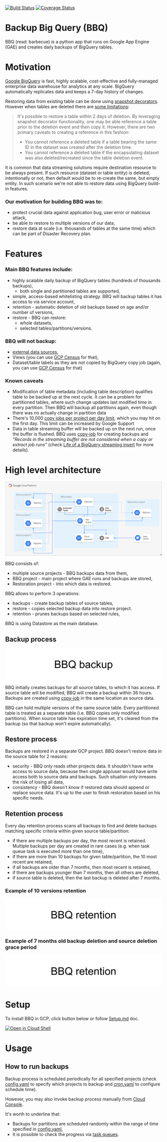 [![Build Status](https://travis-ci.org/ocadotechnology/bbq.svg?branch=master)](https://travis-ci.org/ocadotechnology/bbq)
[![Coverage Status](https://coveralls.io/repos/github/ocadotechnology/bbq/badge.svg?branch=master)](https://coveralls.io/github/ocadotechnology/bbq?branch=master)

# Backup Big Query (BBQ)

BBQ (read: barbecue) is a python app that runs on Google App Engine (GAE) and creates daily backups of BigQuery tables.

# Motivation

[Google BigQuery](https://cloud.google.com/bigquery/) is fast, highly scalable, cost-effective and fully-managed enterprise data warehouse for analytics at any scale. BigQuery automatically replicates data and keeps a 7-day history of changes.

Restoring data from existing table can be done using [snapshot decorators](https://cloud.google.com/bigquery/table-decorators#snapshot_decorators).
However when tables are deleted there are [some limitations](https://cloud.google.com/bigquery/docs/managing-tables#undeletetable): 
> It's possible to restore a table within 2 days of deletion. By leveraging snapshot decorator functionality, one may be able reference a table prior to the deletion event and then copy it. However, there are two primary caveats to creating a reference in this fashion:
> * You cannot reference a deleted table if a table bearing the same ID in the dataset was created after the deletion time.
> * You cannot reference a deleted table if the encapsulating dataset was also deleted/recreated since the table deletion event.

It is common that data streaming solutions require destination resource to be always present. If such resource (dataset or table entity) is deleted, intentionally or not, then default would be to re-create the same, but empty entity.
In such scenario we're not able to restore data using BigQuery build-in features.

### Our motivation for building BBQ was to:
* protect crucial data against application bug, user error or malicious attack,
* be able to restore to multiple versions of our data,
* restore data at scale (i.e. thousands of tables at the same time) which can be part of Disaster Recovery plan.

# Features

### Main BBQ features include:
* highly scalable daily backup of BigQuery tables (hundreds of thousands backups),
  * both single and partitioned tables are supported,
* simple, access-based whitelisting strategy. BBQ will backup tables it has access to via service account,
* retention - automatic deletion of old backups based on age and/or number of versions,
* restore - BBQ can restore:
  * whole datasets,
  * selected tables/partitions/versions.

### BBQ will not backup:
* [external data sources](https://cloud.google.com/bigquery/external-data-sources),
* Views (you can use [GCP Census](https://github.com/ocadotechnology/gcp-census) for that),
* Dataset/table labels as they are not copied by BigQuery copy job (again, you can use [GCP Census](https://github.com/ocadotechnology/gcp-census) for that)

### Known caveats
* Modification of table metadata (including table description) qualifies table to be backed up at the next cycle. It can be a problem for partitioned tables, where such change updates last modified time in every partition. Then BBQ will backup all partitions again, even though there was no actually change in partition data
* There's 10,000 [copy jobs per project per day limit](https://cloud.google.com/bigquery/quotas#copy_jobs), which you may hit on the first day. This limit can be increased by Google Support
* Data in table streaming buffer will be backed up on the next run, once the buffer is flushed. BBQ uses [copy-job](https://cloud.google.com/bigquery/docs/managing-tables#copy-table) for creating backups and *"Records in the streaming buffer are not considered when a copy or extract job runs"* (check [Life of a BigQuery streaming insert](https://cloud.google.com/blog/big-data/2017/06/life-of-a-bigquery-streaming-insert) for more details). 

# High level architecture

![Architecture diagram](docs/images/bbq-architecture-diagram.png)

BBQ consists of:
- multiple source projects - BBQ backups data from them,
- BBQ project - main project where GAE runs and backups are stored,
- Restoration project - into which data is restored.

BBQ allows to perform 3 operations:
- backups - create backup tables of source tables,
- restore - copies selected backup data into restore project. 
- retention - prunes backups based on selected rules,

BBQ is using Datastore as the main database.

## Backup process

![Backup process](docs/images/bbq_backup_process.gif)

BBQ initially creates backups for all source tables, to which it has access. If source table will be modified, BBQ will create a backup within 36 hours. 
Backups are created using [copy-job](https://cloud.google.com/bigquery/docs/managing-tables#copy-table) in the same location as source data. 

BBQ can hold multiple versions of the same source table.
Every partitioned table is treated as a separate table (i.e. BBQ copies only modified partitions). When source table has expiration time set, it's cleared from the backup (so that backup won't expire automatically).

## Restore process

Backups are restored in a separate GCP project. BBQ doesn't restore data in the source table for 2 reasons:
* security - BBQ only reads other projects data. It shouldn't have write access to source data, because then single app/user would have write access both to source data and backups. Such situation only inreases the risk of losing all data,
* consistency - BBQ doesn't know if restored data should append or replace source data. It's up to the user to finish restoration based on his specific needs.

## Retention process  

Every day retention process scans all backups to find and delete backups matching specific criteria within given source table/partition:
* if there are multiple backups per day, the most recent is retained. Multiple backups per day are created in rare cases (e.g. when task queue task is executed more than one time),
* if there are more than 10 backups for given table/partition, the 10 most recent are retained,
* if all backups are older than 7 months, then most recent is retained,
* if there are backups younger than 7 months, then all others are deleted, 
* if source table is deleted, then the last backup is deleted after 7 months.
 
### Example of 10 versions retention
![Retention process](docs/images/bbq_retention_process_10_versions.gif)

### Example of 7 months old backup deletion and source deletion grace period 
![Retention process](docs/images/bbq_retention_process_7_months.gif)

# Setup
To install BBQ in GCP, click button below or follow [Setup.md](./SETUP.md) doc.

<a href="https://console.cloud.google.com/cloudshell/open?git_repo=https://github.com/ocadotechnology/bbq&page=editor&open_in_editor=SETUP.md">
<img alt="Open in Cloud Shell" src ="http://gstatic.com/cloudssh/images/open-btn.png"></a>

# Usage

## How to run backups
Backup process is scheduled periodically for all specified projects (check [config.yaml](./config/prd/config.yaml) to specify which projects to backup and [cron.yaml](./config/cron.yaml) to configure schedule time).

However, you may also invoke backup process manually from [Cloud Console](https://console.cloud.google.com/appengine/cronjobs).

It's worth to underline that:
* Backups for partitions are scheduled randomly within the range of time specified in [config.yaml](./config/prd/config.yaml),
* It is possible to check the progress via [task queues](https://console.cloud.google.com/appengine/taskqueues).
